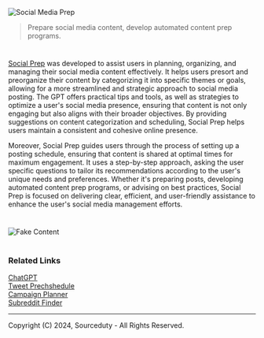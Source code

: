 ![Social Media Prep](https://github.com/user-attachments/assets/4381c65b-5708-4eb2-a8c3-51370fe61ee6)

> Prepare social media content, develop automated content prep programs.

#

[Social Prep](https://chatgpt.com/g/g-SGtETL4hC-social-prep) was developed to assist users in planning, organizing, and managing their social media content effectively. It helps users presort and preorganize their content by categorizing it into specific themes or goals, allowing for a more streamlined and strategic approach to social media posting. The GPT offers practical tips and tools, as well as strategies to optimize a user's social media presence, ensuring that content is not only engaging but also aligns with their broader objectives. By providing suggestions on content categorization and scheduling, Social Prep helps users maintain a consistent and cohesive online presence.

Moreover, Social Prep guides users through the process of setting up a posting schedule, ensuring that content is shared at optimal times for maximum engagement. It uses a step-by-step approach, asking the user specific questions to tailor its recommendations according to the user's unique needs and preferences. Whether it's preparing posts, developing automated content prep programs, or advising on best practices, Social Prep is focused on delivering clear, efficient, and user-friendly assistance to enhance the user's social media management efforts.

#

![Fake Content](https://github.com/user-attachments/assets/6e821887-9b6c-4aed-b6d8-47bc8da8a2b4)

#
### Related Links

[ChatGPT](https://github.com/sourceduty/ChatGPT)
<br>
[Tweet Prechshedule](https://github.com/sourceduty/Tweet_Prescheduler)
<br>
[Campaign Planner](https://github.com/sourceduty/Campaign_Planner)
<br>
[Subreddit Finder](https://github.com/sourceduty/Subreddit_Finder)

***
Copyright (C) 2024, Sourceduty - All Rights Reserved.
